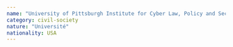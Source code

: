 ```yaml
---
name: "University of Pittsburgh Institute for Cyber Law, Policy and Security (Pitt Cyber)"
category: civil-society
nature: "Université"
nationality: USA
---
```

